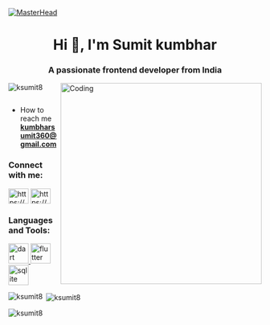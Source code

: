 [![MasterHead](https://miro.medium.com/v2/resize:fit:800/1*vVIYHgcJjdMHqWzLt9HiPw.png)](https://ksumit8.io)
<h1 align="center">Hi 👋, I'm Sumit kumbhar</h1>
<h3 align="center">A passionate frontend developer from India</h3>
<img align="right" alt="Coding" width="400" src="https://cdn.dribbble.com/users/1162077/screenshots/3848914/media/320984a9ca58b3c73274c9259ecf6de8.gif">

<p align="left"> <img src="https://komarev.com/ghpvc/?username=ksumit8&label=Profile%20views&color=0e75b6&style=flat" alt="ksumit8" /> </p>

<p align="left"> <a href="https://twitter.com/" target="blank"><img src="https://img.shields.io/twitter/follow/?logo=twitter&style=for-the-badge" alt="" /></a> </p>

-  How to reach me **kumbharsumit360@gmail.com**

<h3 align="left">Connect with me:</h3>
<p align="left">
<a href="https://linkedin.com/in/https://www.linkedin.com/in/sumit-kumbhar-19b2b4185/" target="blank"><img align="center" src="https://raw.githubusercontent.com/rahuldkjain/github-profile-readme-generator/master/src/images/icons/Social/linked-in-alt.svg" alt="https://www.linkedin.com/in/sumit-kumbhar-19b2b4185/" height="30" width="40" /></a>
<a href="https://www.youtube.com/Sumitzedit17" target="blank"><img align="center" src="https://raw.githubusercontent.com/rahuldkjain/github-profile-readme-generator/master/src/images/icons/Social/youtube.svg" alt="https://www.youtube.com/@Sumitzedit17" height="30" width="40" /></a>
</p>

<h3 align="left">Languages and Tools:</h3>
<p align="left"> <a href="https://dart.dev" target="_blank" rel="noreferrer"> <img src="https://www.vectorlogo.zone/logos/dartlang/dartlang-icon.svg" alt="dart" width="40" height="40"/> </a> <a href="https://flutter.dev" target="_blank" rel="noreferrer"> <img src="https://www.vectorlogo.zone/logos/flutterio/flutterio-icon.svg" alt="flutter" width="40" height="40"/> </a> <a href="https://www.sqlite.org/" target="_blank" rel="noreferrer"> <img src="https://www.vectorlogo.zone/logos/sqlite/sqlite-icon.svg" alt="sqlite" width="40" height="40"/> </a> </p>

<p><img align="left" src="https://github-readme-stats.vercel.app/api/top-langs?username=ksumit8&show_icons=true&locale=en&layout=compact" alt="ksumit8" /></p>

<p>&nbsp;<img align="center" src="https://github-readme-stats.vercel.app/api?username=ksumit8&show_icons=true&locale=en" alt="ksumit8" /></p>

<p><img align="center" src="https://github-readme-streak-stats.herokuapp.com/?user=ksumit8&" alt="ksumit8" /></p>
